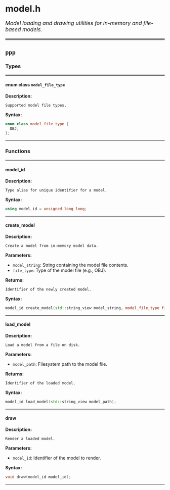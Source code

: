 # model.h

<style>
  .file-summary { font-size: 1.2em; font-style: italic; margin-bottom: 1em; }
  table { width: 100%; table-layout: fixed; border-collapse: collapse; }
  th, td { border: 1px solid #ddd; padding: 8px; word-wrap: break-word; }
  th { background-color: #f4f4f4; }
</style>

<p class="file-summary">Model loading and drawing utilities for in-memory and file-based models.</p>

<hr style="border-top:5px solid #aaa" />

## `ppp`

### Types

<hr style="border-top:3px solid #ccc" />

#### enum class `model_file_type`

**Description:**
```
Supported model file types.
```

**Syntax:**
```cpp
enum class model_file_type {
  OBJ,
};
```

<hr style="border-top:1px solid #eee" />

### Functions
<hr style="border-top:3px solid #ccc" />

#### model_id

**Description:**
```
Type alias for unique identifier for a model.
```

**Syntax:**
```cpp
using model_id = unsigned long long;
```

<hr style="border-top:1px solid #eee" />

#### create_model

**Description:**
```
Create a model from in-memory model data.
```

**Parameters:**

- `model_string`: String containing the model file contents.
- `file_type`: Type of the model file (e.g., OBJ).

**Returns:**
```
Identifier of the newly created model.
```

**Syntax:**
```cpp
model_id create_model(std::string_view model_string, model_file_type file_type);
```

<hr style="border-top:1px solid #eee" />

#### load_model

**Description:**
```
Load a model from a file on disk.
```

**Parameters:**

- `model_path`: Filesystem path to the model file.

**Returns:**
```
Identifier of the loaded model.
```

**Syntax:**
```cpp
model_id load_model(std::string_view model_path);
```

<hr style="border-top:1px solid #eee" />

#### draw

**Description:**
```
Render a loaded model.
```

**Parameters:**

- `model_id`: Identifier of the model to render. 

**Syntax:**
```cpp
void draw(model_id model_id);
```

<hr style="border-top:1px solid #eee" />
